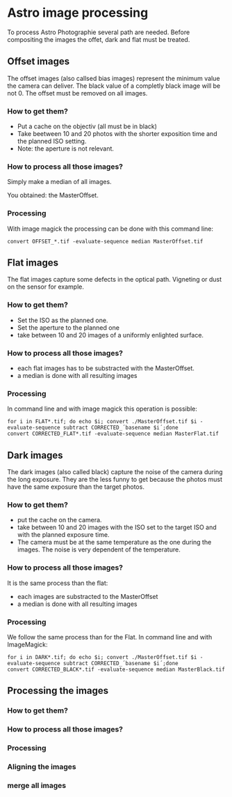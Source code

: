 # Astro image processing

To process Astro Photographie several path are needed. Before compositing the images the offet, dark and flat must be treated.

## Offset images
The offset images (also callsed bias images) represent the minimum value the camera can deliver. The black value of a completly black image will be not 0.
The offset must be removed on all images.

### How to get them?
- Put a cache on the objectiv (all must be in black)
- Take beetween 10 and 20 photos with the shorter exposition time and the planned ISO setting.
- Note: the aperture is not relevant.

### How to process all those images?
Simply make a median of all images.

You obtained: the MasterOffset.

### Processing
With image magick the processing can be done with this command line:

    convert OFFSET_*.tif -evaluate-sequence median MasterOffset.tif

## Flat images
The flat images capture some defects in the optical path. Vigneting or dust on the sensor for example.

### How to get them?
- Set the ISO as the planned one.
- Set the aperture to the planned one
- take between 10 and 20 images of a uniformly enlighted surface. 

### How to process all those images?
- each flat images has to be substracted with the MasterOffset.
- a median is done with all resulting images

### Processing
In command line and with image magick this operation is possible:

    for i in FLAT*.tif; do echo $i; convert ./MasterOffset.tif $i -evaluate-sequence subtract CORRECTED_´basename $i´;done
    convert CORRECTED_FLAT*.tif -evaluate-sequence median MasterFlat.tif
    
## Dark images
The dark images (also called black) capture the noise of the camera during the long exposure. They are the less funny to get because the photos must have the same exposure than the target photos.

### How to get them?
- put the cache on the camera.
- take between 10 and 20 images with the ISO set to the target ISO and with the planned exposure time.
- The camera must be at the same temperature as the one during the images. The noise is very dependent of the temperature.

### How to process all those images?
It is the same process than the flat:
- each images are substracted to the MasterOffset
- a median is done with all resulting images

### Processing
We follow the same process than for the Flat. In command line and with ImageMagick:

    for i in DARK*.tif; do echo $i; convert ./MasterOffset.tif $i -evaluate-sequence subtract CORRECTED_´basename $i´;done
    convert CORRECTED_BLACK*.tif -evaluate-sequence median MasterBlack.tif

## Processing the images
### How to get them?
### How to process all those images?
### Processing

### Aligning the images

### merge all images
